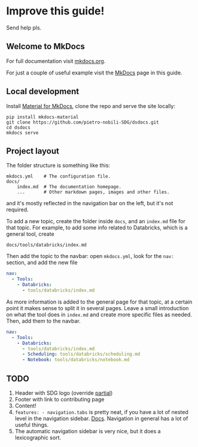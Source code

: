 # Improve this guide!

Send help pls.

## Welcome to MkDocs

For full documentation visit [mkdocs.org](https://www.mkdocs.org).

For just a couple of useful example visit the
[MkDocs](../guide/)
page in this guide.

## Local development

Install
[Material for MkDocs](https://squidfunk.github.io/mkdocs-material/),
clone the repo
and serve the site locally:

```
pip install mkdocs-material
git clone https://github.com/pietro-nobili-SDG/dsdocs.git
cd dsdocs
mkdocs serve
```

## Project layout

The folder structure is something like this:

```
mkdocs.yml    # The configuration file.
docs/
    index.md  # The documentation homepage.
    ...       # Other markdown pages, images and other files.
```

and it's mostly reflected in the navigation bar on the left,
but it's not required.

To add a new topic, create the folder inside `docs`,
and an `index.md` file for that topic.
For example, to add some info related to Databricks,
which is a general tool,
create

```
docs/tools/databricks/index.md
```

Then add the topic to the navbar:
open `mkdocs.yml`, look for the `nav:` section,
and add the new file

```yaml
nav:
  - Tools: 
    - Databricks: 
      - tools/databricks/index.md
```

As more information is added to the general page for that topic,
at a certain point it makes sense to split it in several pages.
Leave a small introduction on what the tool does in `index.md`
and create more specific files as needed.
Then, add them to the navbar.

```yaml
nav:
  - Tools: 
    - Databricks: 
      - tools/databricks/index.md
      - Scheduling: tools/databricks/scheduling.md
      - Notebook: tools/databricks/notebook.md
```

## TODO

1. Header with SDG logo
   (override [partial](https://github.com/squidfunk/mkdocs-material/blob/master/src/partials/logo.html))
1. Footer with link to contributing page
1. Content!
1. `features: - navigation.tabs` is pretty neat,
   if you have a lot of nested level in the navigation sidebar.
   [Docs](https://squidfunk.github.io/mkdocs-material/setup/setting-up-navigation/?h=navigation#navigation-tabs).
   Navigation in general has a lot of useful things.
1. The automatic navigation sidebar is very nice, but it does a lexicographic sort.
   